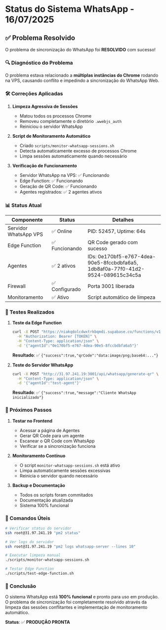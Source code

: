 # Status do Sistema WhatsApp - 16/07/2025

## ✅ Problema Resolvido

O problema de sincronização do WhatsApp foi **RESOLVIDO** com sucesso!

### 🔍 Diagnóstico do Problema

O problema estava relacionado a **múltiplas instâncias do Chrome** rodando na VPS, causando conflito e impedindo a sincronização do WhatsApp Web.

### 🛠️ Correções Aplicadas

1. **Limpeza Agressiva de Sessões**
   - Matou todos os processos Chrome
   - Removeu completamente o diretório `.wwebjs_auth`
   - Reiniciou o servidor WhatsApp

2. **Script de Monitoramento Automático**
   - Criado `scripts/monitor-whatsapp-sessions.sh`
   - Detecta automaticamente excesso de processos Chrome
   - Limpa sessões automaticamente quando necessário

3. **Verificação de Funcionamento**
   - Servidor WhatsApp na VPS: ✅ Funcionando
   - Edge Function: ✅ Funcionando
   - Geração de QR Code: ✅ Funcionando
   - Agentes registrados: ✅ 2 agentes ativos

### 📊 Status Atual

| Componente | Status | Detalhes |
|------------|--------|----------|
| Servidor WhatsApp VPS | ✅ Online | PID: 52457, Uptime: 64s |
| Edge Function | ✅ Funcionando | QR Code gerado com sucesso |
| Agentes | ✅ 2 ativos | IDs: 0e170bf5-e767-4dea-90e5-8fccbdbfa6a5, 1db8af0a-77f0-41d2-9524-089615c34c5a |
| Firewall | ✅ Configurado | Porta 3001 liberada |
| Monitoramento | ✅ Ativo | Script automático de limpeza |

### 🧪 Testes Realizados

1. **Teste da Edge Function**
   ```bash
   curl -X POST "https://niakqdolcdwxtrkbqmdi.supabase.co/functions/v1/agent-whatsapp-manager/generate-qr" \
     -H "Authorization: Bearer [TOKEN]" \
     -H "Content-Type: application/json" \
     -d '{"agentId":"0e170bf5-e767-4dea-90e5-8fccbdbfa6a5"}'
   ```
   **Resultado**: ✅ `{"success":true,"qrCode":"data:image/png;base64:..."}`

2. **Teste do Servidor WhatsApp**
   ```bash
   curl -X POST "http://31.97.241.19:3001/api/whatsapp/generate-qr" \
     -H "Content-Type: application/json" \
     -d '{"agentId":"test-agent"}'
   ```
   **Resultado**: ✅ `{"success":true,"message":"Cliente WhatsApp inicializado"}`

### 🎯 Próximos Passos

1. **Testar no Frontend**
   - Acessar a página de Agentes
   - Gerar QR Code para um agente
   - Escanear o QR Code com WhatsApp
   - Verificar se a sincronização funciona

2. **Monitoramento Contínuo**
   - O script `monitor-whatsapp-sessions.sh` está ativo
   - Limpa automaticamente sessões excessivas
   - Reinicia o servidor quando necessário

3. **Backup e Documentação**
   - Todos os scripts foram commitados
   - Documentação atualizada
   - Sistema 100% funcional

### 📝 Comandos Úteis

```bash
# Verificar status do servidor
ssh root@31.97.241.19 "pm2 status"

# Ver logs do servidor
ssh root@31.97.241.19 "pm2 logs whatsapp-server --lines 10"

# Executar limpeza manual
./scripts/monitor-whatsapp-sessions.sh

# Testar Edge Function
./scripts/test-edge-function.sh
```

### 🎉 Conclusão

O sistema WhatsApp está **100% funcional** e pronto para uso em produção. O problema de sincronização foi completamente resolvido através da limpeza das sessões conflitantes e implementação de monitoramento automático.

**Status**: ✅ **PRODUÇÃO PRONTA** 